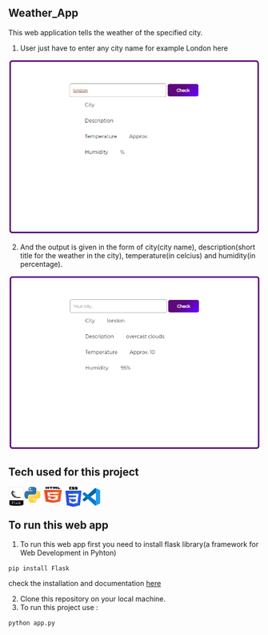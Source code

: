 ## Weather_App

This web application tells the weather of the specified city. 

1. User just have to enter any city name for example London here

![This is an image](static/city.png)
<br>

2. And the output is given in the form of city(city name), description(short title for the weather in the city), temperature(in celcius) and humidity(in percentage).

![This is an image](static/output.png)
<br>

## Tech used for this project
<a href="https://palletsprojects.com/p/flask/"> <img width="32" height="40" align="left" alt="Flask "  src="static/icons/flask.png" /> </a>
<a href="https://www.python.org/about/"> <img align="left" alt="Python"  src="static/icons/python.png" /> </a> 
<img width="50" height="32" align="left" alt="HTML5"  src="static/icons/html5.png" />
<img width="32" height="40" align="left" alt="CSS3"  src="static/icons/css.png" />
<a href="https://code.visualstudio.com/docs"> <img width="40" height="40" align="left" alt="VSCode"  src="static/icons/vscode.png" /> </a>
<br><br>

## To run this web app
1. To run this web app first you need to install flask library(a framework for Web Development in Pyhton)
```
pip install Flask
```
check the installation and documentation [here](https://pypi.org/project/Flask/)

2. Clone this repository on your local machine.
3. To run this project use : 
```
python app.py
```
